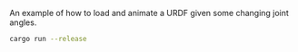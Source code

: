 <!--[metadata]
title = "Animated URDF"
-->

An example of how to load and animate a URDF given some changing joint angles.

```bash
cargo run --release
```
